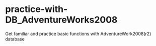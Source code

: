 # practice-with-DB_AdventureWorks2008
Get familiar and practice basic functions with AdventureWork2008(r2) database
